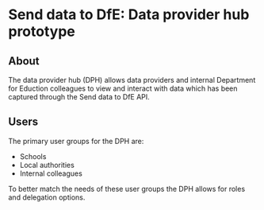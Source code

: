 # Send data to DfE: Data provider hub prototype

## About

The data provider hub (DPH) allows data providers and internal Department for Eduction colleagues to view and interact with data which has been captured through the Send data to DfE API.

## Users

The primary user groups for the DPH are:

- Schools
- Local authorities
- Internal colleagues

To better match the needs of these user groups the DPH allows for roles and delegation options.
